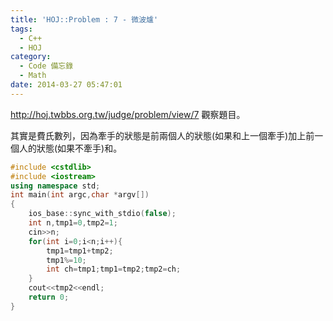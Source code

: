 ```yaml
---
title: 'HOJ::Problem : 7 - 微波爐'
tags:
  - C++
  - HOJ
category:
  - Code 備忘錄
  - Math
date: 2014-03-27 05:47:01
---
```



http://hoj.twbbs.org.tw/judge/problem/view/7
觀察題目。

<!--more-->

其實是費氏數列，因為牽手的狀態是前兩個人的狀態(如果和上一個牽手)加上前一個人的狀態(如果不牽手)和。




``` c++
#include <cstdlib>
#include <iostream>
using namespace std;
int main(int argc,char *argv[])
{
    ios_base::sync_with_stdio(false);
    int n,tmp1=0,tmp2=1;
    cin>>n;
    for(int i=0;i<n;i++){
        tmp1=tmp1+tmp2;
        tmp1%=10;
        int ch=tmp1;tmp1=tmp2;tmp2=ch;
    }
    cout<<tmp2<<endl;
    return 0;
}
```